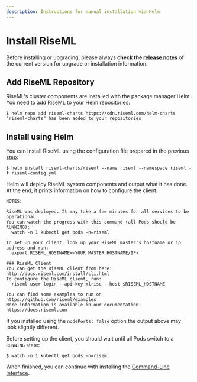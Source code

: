 ```yaml
---
description: Instructions for manual installation via Helm
---
```

# Install RiseML

Before installing or upgrading, please always **check the [release notes](https://github.com/riseml/riseml/blob/master/RELEASES.md)** of the current version for upgrade or installation information.

## Add RiseML Repository

RiseML's cluster components are installed with the package manager Helm.
You need to add RiseML to your Helm repositories:
```
$ helm repo add riseml-charts https://cdn.riseml.com/helm-charts
"riseml-charts" has been added to your repositories
```

## Install using Helm

You can install RiseML using the configuration file prepared in the previous [step](configuration.md):

```
$ helm install riseml-charts/riseml --name riseml --namespace riseml -f riseml-config.yml
```

Helm will deploy RiseML system components and output what it has done.
At the end, it prints information on how to configure the client:
```
NOTES:

RiseML was deployed. It may take a few minutes for all services to be operational.
You can watch the progress with this command (all Pods should be RUNNING):
  watch -n 1 kubectl get pods -n=riseml

To set up your client, look up your RiseML master's hostname or ip address and run:
  export RISEML_HOSTNAME=<YOUR MASTER HOSTNAME/IP>

### RiseML Client
You can get the RiseML client from here: http://docs.riseml.com/install/cli.html
To configure the RiseML client, run:
  riseml user login --api-key mlrise --host $RISEML_HOSTNAME

You can find some examples to run on https://github.com/riseml/examples
More information is available in our documentation: https://docs.riseml.com
```

If you installed using the `nodePorts: false` option the output above may look slightly different.

Before setting up the client, you should wait until all Pods switch to a `RUNNING` state:
```
$ watch -n 1 kubectl get pods -n=riseml
```

When finished, you can continue with installing the [Command-Line Interface](cli.md).
